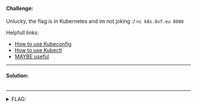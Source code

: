#### Challenge:

Unlucky, the flag is in Kubernetes and im not joking :/ `nc k8s.0xf.eu 8888`

Helpfull links:
- [How to use Kubeconfig](https://kubernetes.io/docs/concepts/configuration/organize-cluster-access-kubeconfig/)
- [How to use Kubectl](https://kubernetes.io/docs/reference/kubectl/)
- [MAYBE useful](https://kubernetes.io/docs/reference/access-authn-authz/authorization/)

---

#### Solution:

```bash
```

---

<details><summary>FLAG:</summary>

```
flag{k8s_1s_r34lly_fun_but_1ts_3v3n_b3tt3r_1n_CTFS}
```

</details>
